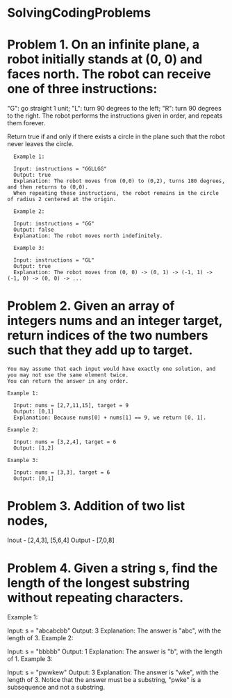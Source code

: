 # SolvingCodingProblems

# Problem 1. On an infinite plane, a robot initially stands at (0, 0) and faces north. The robot can receive one of three instructions:

  "G": go straight 1 unit;
  "L": turn 90 degrees to the left;
  "R": turn 90 degrees to the right.
  The robot performs the instructions given in order, and repeats them forever.
  
  Return true if and only if there exists a circle in the plane such that the robot never leaves the circle.
  
      Example 1:

      Input: instructions = "GGLLGG"
      Output: true
      Explanation: The robot moves from (0,0) to (0,2), turns 180 degrees, and then returns to (0,0).
      When repeating these instructions, the robot remains in the circle of radius 2 centered at the origin.
      
      Example 2:

      Input: instructions = "GG"
      Output: false
      Explanation: The robot moves north indefinitely.
      
      Example 3:

      Input: instructions = "GL"
      Output: true
      Explanation: The robot moves from (0, 0) -> (0, 1) -> (-1, 1) -> (-1, 0) -> (0, 0) -> ...
  
  # Problem 2. Given an array of integers nums and an integer target, return indices of the two numbers such that they add up to target.

    You may assume that each input would have exactly one solution, and you may not use the same element twice.
    You can return the answer in any order.
    
    Example 1:

      Input: nums = [2,7,11,15], target = 9
      Output: [0,1]
      Explanation: Because nums[0] + nums[1] == 9, we return [0, 1].
    
    Example 2:

      Input: nums = [3,2,4], target = 6
      Output: [1,2]
    
    Example 3:

      Input: nums = [3,3], target = 6
      Output: [0,1]


# Problem 3. Addition of two list nodes,
Inout - [2,4,3], [5,6,4]
Output - [7,0,8]

# Problem 4. Given a string s, find the length of the longest substring without repeating characters.

Example 1:

Input: s = "abcabcbb"
Output: 3
Explanation: The answer is "abc", with the length of 3.
Example 2:

Input: s = "bbbbb"
Output: 1
Explanation: The answer is "b", with the length of 1.
Example 3:

Input: s = "pwwkew"
Output: 3
Explanation: The answer is "wke", with the length of 3.
Notice that the answer must be a substring, "pwke" is a subsequence and not a substring.